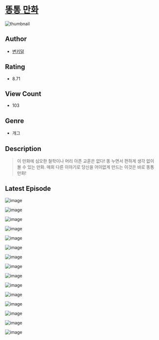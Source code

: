 # [똥통 만화](https://comic.naver.com/bestChallenge/list?titleId=810730)
![thumbnail](https://image-comic.pstatic.net/user_contents_data/challenge_comic/2023/05/24/239524/upload_7292283702622839603_480x623.jpeg)

## Author
- [변키덜](https://comic.naver.com/artistTitle?id=239524)

## Rating
- 8.71

## View Count
- 103

## Genre
- 개그

## Description
> 이 만화에 심오한 철학이나 머리 아픈 교훈은 없다! 똥 누면서 편하게 생각 없이 볼 수 있는 만화. 매회 다른 이야기로 당신을 어이없게 만드는 이것은 바로 똥통 만화!


## Latest Episode
![image](https://image-comic.pstatic.net/user_contents_data/challenge_comic/2023/05/24/239524/upload_4123384324096669030.jpeg)

![image](https://image-comic.pstatic.net/user_contents_data/challenge_comic/2023/05/24/239524/upload_3978755883070153016.jpeg)

![image](https://image-comic.pstatic.net/user_contents_data/challenge_comic/2023/05/24/239524/upload_3906372640380576564.jpeg)

![image](https://image-comic.pstatic.net/user_contents_data/challenge_comic/2023/05/24/239524/upload_3702857625054032179.jpeg)

![image](https://image-comic.pstatic.net/user_contents_data/challenge_comic/2023/05/24/239524/upload_4049127909438404660.jpeg)

![image](https://image-comic.pstatic.net/user_contents_data/challenge_comic/2023/05/24/239524/upload_7219609073000603955.jpeg)

![image](https://image-comic.pstatic.net/user_contents_data/challenge_comic/2023/05/24/239524/upload_3905856965034915377.jpeg)

![image](https://image-comic.pstatic.net/user_contents_data/challenge_comic/2023/05/24/239524/upload_7293077550068687713.jpeg)

![image](https://image-comic.pstatic.net/user_contents_data/challenge_comic/2023/05/24/239524/upload_3774969083118825529.jpeg)

![image](https://image-comic.pstatic.net/user_contents_data/challenge_comic/2023/05/24/239524/upload_7162241151039333733.jpeg)

![image](https://image-comic.pstatic.net/user_contents_data/challenge_comic/2023/05/24/239524/upload_3978708586937268274.jpeg)

![image](https://image-comic.pstatic.net/user_contents_data/challenge_comic/2023/05/24/239524/upload_3979271357307643184.jpeg)

![image](https://image-comic.pstatic.net/user_contents_data/challenge_comic/2023/05/24/239524/upload_3833520077880386150.jpeg)

![image](https://image-comic.pstatic.net/user_contents_data/challenge_comic/2023/05/24/239524/upload_3833462920573182777.jpeg)

![image](https://image-comic.pstatic.net/user_contents_data/challenge_comic/2023/05/24/239524/upload_7149576976093885542.jpeg)
